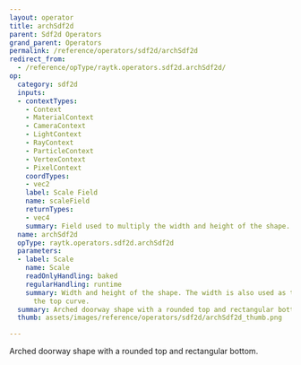 ```yaml
---
layout: operator
title: archSdf2d
parent: Sdf2d Operators
grand_parent: Operators
permalink: /reference/operators/sdf2d/archSdf2d
redirect_from:
  - /reference/opType/raytk.operators.sdf2d.archSdf2d/
op:
  category: sdf2d
  inputs:
  - contextTypes:
    - Context
    - MaterialContext
    - CameraContext
    - LightContext
    - RayContext
    - ParticleContext
    - VertexContext
    - PixelContext
    coordTypes:
    - vec2
    label: Scale Field
    name: scaleField
    returnTypes:
    - vec4
    summary: Field used to multiply the width and height of the shape.
  name: archSdf2d
  opType: raytk.operators.sdf2d.archSdf2d
  parameters:
  - label: Scale
    name: Scale
    readOnlyHandling: baked
    regularHandling: runtime
    summary: Width and height of the shape. The width is also used as the radius of
      the top curve.
  summary: Arched doorway shape with a rounded top and rectangular bottom.
  thumb: assets/images/reference/operators/sdf2d/archSdf2d_thumb.png

---
```



Arched doorway shape with a rounded top and rectangular bottom.